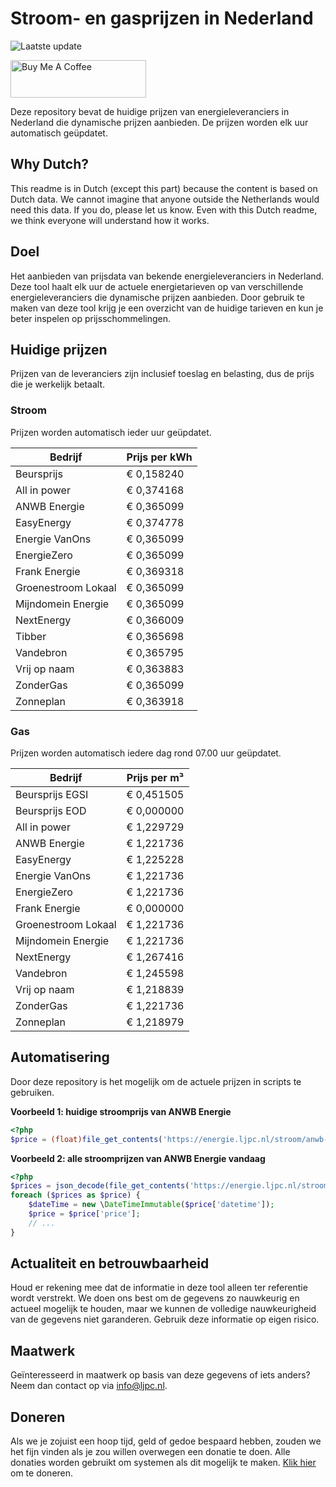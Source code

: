# Stroom- en gasprijzen in Nederland

![Laatste update](https://img.shields.io/badge/laatste%20update-2023--11--16%2016%3A00%20CET-brightgreen)

<a href="https://www.buymeacoffee.com/Lars-" target="_blank"><img src="https://cdn.buymeacoffee.com/buttons/v2/default-orange.png" alt="Buy Me A Coffee" height="60" style="height: 60px !important;width: 217px !important;" ></a>

Deze repository bevat de huidige prijzen van energieleveranciers in Nederland die dynamische prijzen aanbieden. De prijzen worden elk uur automatisch geüpdatet.

## Why Dutch?

This readme is in Dutch (except this part) because the content is based on Dutch data. We cannot imagine that anyone outside the Netherlands would need this data. If you do, please let us know. Even with this Dutch readme, we think
everyone will understand how it works.

## Doel

Het aanbieden van prijsdata van bekende energieleveranciers in Nederland. Deze tool haalt elk uur de actuele energietarieven op van verschillende energieleveranciers die dynamische prijzen aanbieden. Door gebruik te maken van deze tool
krijg je een overzicht van de huidige tarieven en kun je beter inspelen op prijsschommelingen.

## Huidige prijzen

Prijzen van de leveranciers zijn inclusief toeslag en belasting, dus de prijs die je werkelijk betaalt.

### Stroom

Prijzen worden automatisch ieder uur geüpdatet.

 Bedrijf | Prijs per kWh 
---------|---------------
Beursprijs | € 0,158240
All in power | € 0,374168
ANWB Energie | € 0,365099
EasyEnergy | € 0,374778
Energie VanOns | € 0,365099
EnergieZero | € 0,365099
Frank Energie | € 0,369318
Groenestroom Lokaal | € 0,365099
Mijndomein Energie | € 0,365099
NextEnergy | € 0,366009
Tibber | € 0,365698
Vandebron | € 0,365795
Vrij op naam | € 0,363883
ZonderGas | € 0,365099
Zonneplan | € 0,363918


### Gas

Prijzen worden automatisch iedere dag rond 07.00 uur geüpdatet.

 Bedrijf | Prijs per m³ 
---------|--------------
Beursprijs EGSI | € 0,451505
Beursprijs EOD | € 0,000000
All in power | € 1,229729
ANWB Energie | € 1,221736
EasyEnergy | € 1,225228
Energie VanOns | € 1,221736
EnergieZero | € 1,221736
Frank Energie | € 0,000000
Groenestroom Lokaal | € 1,221736
Mijndomein Energie | € 1,221736
NextEnergy | € 1,267416
Vandebron | € 1,245598
Vrij op naam | € 1,218839
ZonderGas | € 1,221736
Zonneplan | € 1,218979


## Automatisering

Door deze repository is het mogelijk om de actuele prijzen in scripts te gebruiken.

**Voorbeeld 1: huidige stroomprijs van ANWB Energie**

```php
<?php
$price = (float)file_get_contents('https://energie.ljpc.nl/stroom/anwb-energie-nu.txt');

```

**Voorbeeld 2: alle stroomprijzen van ANWB Energie vandaag**

```php
<?php
$prices = json_decode(file_get_contents('https://energie.ljpc.nl/stroom/all-in-power-vandaag.json'),true);
foreach ($prices as $price) {
    $dateTime = new \DateTimeImmutable($price['datetime']);
    $price = $price['price'];
    // ...
}
```

## Actualiteit en betrouwbaarheid

Houd er rekening mee dat de informatie in deze tool alleen ter referentie wordt verstrekt. We doen ons best om de gegevens zo nauwkeurig en actueel mogelijk te houden, maar we kunnen de volledige nauwkeurigheid van de gegevens niet
garanderen. Gebruik deze informatie op eigen risico.

## Maatwerk

Geïnteresseerd in maatwerk op basis van deze gegevens of iets anders? Neem dan contact op
via [info@ljpc.nl](mailto:info@ljpc.nl?subject=Energie%20prijzen).

## Doneren

Als we je zojuist een hoop tijd, geld of gedoe bespaard hebben, zouden we het fijn vinden als je zou willen overwegen een
donatie te doen. Alle donaties worden gebruikt om systemen als dit mogelijk te
maken. [Klik hier](https://www.buymeacoffee.com/Lars-) om te doneren.
